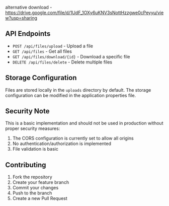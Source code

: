 alternative download - https://drive.google.com/file/d/1UdF_1OXy6uKNV3sNottHzzgwe0cPeyyu/view?usp=sharing
## API Endpoints

- `POST /api/files/upload` - Upload a file
- `GET /api/files` - Get all files
- `GET /api/files/download/{id}` - Download a specific file
- `DELETE /api/files/delete` - Delete multiple files

## Storage Configuration

Files are stored locally in the `uploads` directory by default. The storage configuration can be modified in the application properties file.

## Security Note

This is a basic implementation and should not be used in production without proper security measures:

1. The CORS configuration is currently set to allow all origins
2. No authentication/authorization is implemented
3. File validation is basic

## Contributing

1. Fork the repository
2. Create your feature branch
3. Commit your changes
4. Push to the branch
5. Create a new Pull Request
